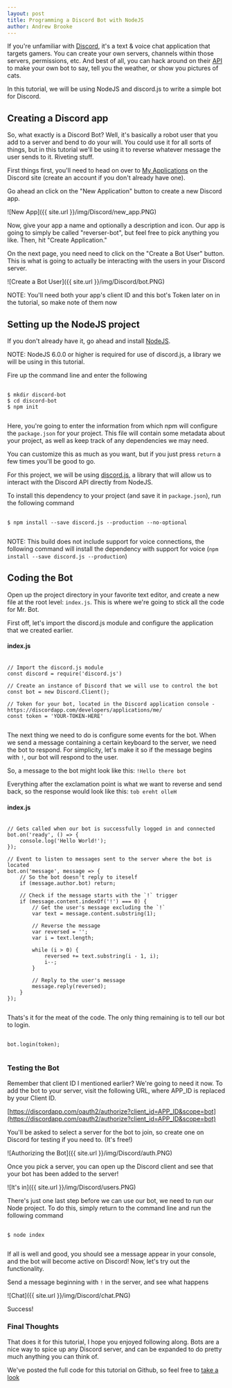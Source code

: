 ```yaml
---
layout: post
title: Programming a Discord Bot with NodeJS
author: Andrew Brooke
---
```


If you're unfamiliar with [Discord](https://discordapp.com/), it's a text & voice chat application that targets gamers. You can create your own servers, channels within those servers, permissions, etc. And best of all, you can hack around on their [API](https://discordapp.com/developers/docs/intro) to make your own bot to say, tell you the weather, or show you pictures of cats.

In this tutorial, we will be using NodeJS and discord.js to write a simple bot for Discord.

## Creating a Discord app

So, what exactly is a Discord Bot? Well, it's basically a robot user that you add to a server and bend to do your will. You could use it for all sorts of things, but in this tutorial we'll be using it to reverse whatever message the user sends to it. Riveting stuff.

First things first, you'll need to head on over to [My Applications](https://discordapp.com/developers/applications/me) on the Discord site (create an account if you don't already have one).

Go ahead an click on the "New Application" button to create a new Discord app.

![New App]({{ site.url }}/img/Discord/new_app.PNG)

Now, give your app a name and optionally a description and icon. Our app is going to simply be called "reverser-bot", but feel free to pick anything you like. Then, hit "Create Application."

On the next page, you need need to click on the "Create a Bot User" button. This is what is going to actually be interacting with the users in your Discord server.

![Create a Bot User]({{ site.url }}/img/Discord/bot.PNG)

NOTE: You'll need both your app's client ID and this bot's Token later on in the tutorial, so make note of them now

## Setting up the NodeJS project

If you don't already have it, go ahead and install [NodeJS](https://nodejs.org).

NOTE: NodeJS 6.0.0 or higher is required for use of discord.js, a library we will be using in this tutorial.

Fire up the command line and enter the following

<pre>
  <code class="bash">
$ mkdir discord-bot
$ cd discord-bot
$ npm init
  </code>
</pre>

Here, you're going to enter the information from which npm will configure the `package.json` for your project. This file will contain some metadata about your project, as well as keep track of any dependencies we may need.

You can customize this as much as you want, but if you just press `return` a few times you'll be good to go.

For this project, we will be using [discord.js](https://github.com/hydrabolt/discord.js/), a library that will allow us to interact with the Discord API directly from NodeJS.

To install this dependency to your project (and save it in `package.json`), run the following command

<pre>
  <code class="bash">
$ npm install --save discord.js --production --no-optional
  </code>
</pre>

NOTE: This build does not include support for voice connections, the following command will install the dependency with support for voice (`npm install --save discord.js --production`)

## Coding the Bot

Open up the project directory in your favorite text editor, and create a new file at the root level: `index.js`. This is where we're going to stick all the code for Mr. Bot.

First off, let's import the discord.js module and configure the application that we created earlier.

#### index.js
<pre>
  <code class="javascript">
// Import the discord.js module
const discord = require('discord.js')

// Create an instance of Discord that we will use to control the bot
const bot = new Discord.Client();

// Token for your bot, located in the Discord application console - https://discordapp.com/developers/applications/me/
const token = 'YOUR-TOKEN-HERE'
  </code>
</pre>

The next thing we need to do is configure some events for the bot. When we send a message containing a certain keyboard to the server, we need the bot to respond. For simplicity, let's make it so if the message begins with `!`, our bot will respond to the user.

So, a message to the bot might look like this: `!Hello there bot`

Everything after the exclamation point is what we want to reverse and send back, so the response would look like this: `tob ereht olleH`

#### index.js
<pre>
  <code class="javascript">
// Gets called when our bot is successfully logged in and connected
bot.on('ready', () => {
    console.log('Hello World!');
});

// Event to listen to messages sent to the server where the bot is located
bot.on('message', message => {
    // So the bot doesn't reply to iteself
    if (message.author.bot) return;
    
    // Check if the message starts with the `!` trigger
    if (message.content.indexOf('!') === 0) {
        // Get the user's message excluding the `!`
        var text = message.content.substring(1);
        
        // Reverse the message
        var reversed = '';
        var i = text.length;
        
        while (i > 0) {
            reversed += text.substring(i - 1, i);
            i--;
        }
        
        // Reply to the user's message
        message.reply(reversed);
    }
});
  </code>
</pre>

Thats's it for the meat of the code. The only thing remaining is to tell our bot to login.

<pre>
  <code class="javascript">
bot.login(token);
  </code>
</pre>

### Testing the Bot

Remember that client ID I mentioned earlier? We're going to need it now. To add the bot to your server, visit the following URL, where APP_ID is replaced by your Client ID.

[https://discordapp.com/oauth2/authorize?client_id=APP_ID&scope=bot](https://discordapp.com/oauth2/authorize?client_id=APP_ID&scope=bot)

You'll be asked to select a server for the bot to join, so create one on Discord for testing if you need to. (It's free!)

![Authorizing the Bot]({{ site.url }}/img/Discord/auth.PNG)

Once you pick a server, you can open up the Discord client and see that your bot has been added to the server!

![It's in]({{ site.url }}/img/Discord/users.PNG)

There's just one last step before we can use our bot, we need to run our Node project. To do this, simply return to the command line and run the following command

<pre>
  <code class="bash">
$ node index
  </code>
</pre>

If all is well and good, you should see a message appear in your console, and the bot will become active on Discord! Now, let's try out the functionality.

Send a message beginning with `!` in the server, and see what happens

![Chat]({{ site.url }}/img/Discord/chat.PNG)

Success!

### Final Thoughts

That does it for this tutorial, I hope you enjoyed following along. Bots are a nice way to spice up any Discord server, and can be expanded to do pretty much anything you can think of.

We've posted the full code for this tutorial on Github, so feel free to [take a look](https://github.com/SyntonicApps/discord-reverser-bot)